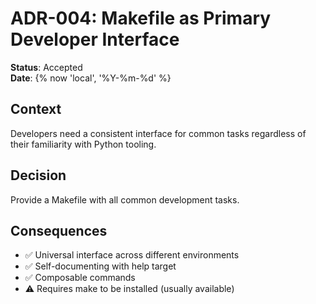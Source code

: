 # ADR-004: Makefile as Primary Developer Interface

**Status**: Accepted  
**Date**: {% now 'local', '%Y-%m-%d' %}  

## Context
Developers need a consistent interface for common tasks regardless of their familiarity with Python tooling.

## Decision
Provide a Makefile with all common development tasks.

## Consequences
- ✅ Universal interface across different environments
- ✅ Self-documenting with help target
- ✅ Composable commands
- ⚠️ Requires make to be installed (usually available)